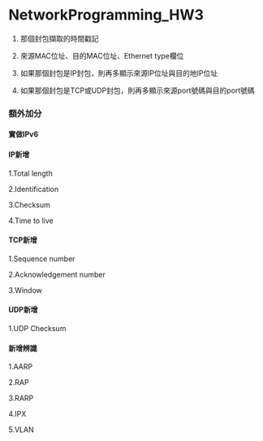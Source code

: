 # NetworkProgramming_HW3

1. 那個封包擷取的時間戳記

2. 來源MAC位址、目的MAC位址、Ethernet type欄位

3. 如果那個封包是IP封包，則再多顯示來源IP位址與目的地IP位址

4. 如果那個封包是TCP或UDP封包，則再多顯示來源port號碼與目的port號碼

### 額外加分

#### 實做IPv6

#### IP新增  

1.Total length

2.Identification

3.Checksum

4.Time to live
       
#### TCP新增

1.Sequence number

2.Acknowledgement number

3.Window

#### UDP新增
       
1.UDP Checksum
        
#### 新增辨識

1.AARP

2.RAP

3.RARP

4.IPX

5.VLAN
